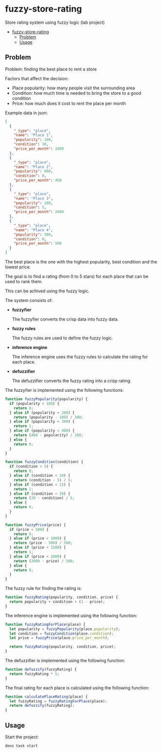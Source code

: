 # fuzzy-store-rating

Store rating system using fuzzy logic (lab project)

- [fuzzy-store-rating](#fuzzy-store-rating)
  - [Problem](#problem)
  - [Usage](#usage)

## Problem

Problem: finding the best place to rent a store

Factors that affect the decision:

- Place popularity: how many people visit the surrounding area
- Condition: how much time is needed to bring the store to a good condition
- Price: how much does it cost to rent the place per month

Example data in json:

```json
[
  {
    "_type": "place",
    "name": "Place 1",
    "popularity": 100,
    "condition": 10,
    "price_per_month": 1000
  },
  {
    "_type": "place",
    "name": "Place 2",
    "popularity": 600,
    "condition": 0,
    "price_per_month": 450
  },
  {
    "_type": "place",
    "name": "Place 3",
    "popularity": 200,
    "condition": 5,
    "price_per_month": 2000
  },
  {
    "_type": "place",
    "name": "Place 4",
    "popularity": 300,
    "condition": 0,
    "price_per_month": 500
  }
]
```

The best place is the one with the highest popularity, best condition and the
lowest price.

The goal is to find a rating (from 0 to 5 stars) for each place that can be used
to rank them.

This can be achived using the fuzzy logic.

The system consists of:

- **fuzzyfier**

  The fuzzyfier converts the crisp data into fuzzy data.

- **fuzzy rules**

  The fuzzy rules are used to define the fuzzy logic.

- **inference engine**

  The inference engine uses the fuzzy rules to calculate the rating for each
  place.

- **defuzzifier**

  The defuzzifier converts the fuzzy rating into a crisp rating.

The fuzzyfier is implemented using the following functions:

```javascript
function fuzzyPopularity(popularity) {
  if (popularity < 100) {
    return 0;
  } else if (popularity < 200) {
    return (popularity - 100) / 100;
  } else if (popularity < 300) {
    return 1;
  } else if (popularity < 400) {
    return (400 - popularity) / 100;
  } else {
    return 0;
  }
}

function fuzzyCondition(condition) {
  if (condition < 5) {
    return 0;
  } else if (condition < 10) {
    return (condition - 5) / 5;
  } else if (condition < 15) {
    return 1;
  } else if (condition < 20) {
    return (20 - condition) / 5;
  } else {
    return 0;
  }
}

function fuzzyPrice(price) {
  if (price < 500) {
    return 0;
  } else if (price < 1000) {
    return (price - 500) / 500;
  } else if (price < 1500) {
    return 1;
  } else if (price < 2000) {
    return (2000 - price) / 500;
  } else {
    return 0;
  }
}
```

The fuzzy rule for finding the rating is:

```javascript
function fuzzyRating(popularity, condition, price) {
  return popularity + condition + (1 - price);
}
```

The inference engine is implemented using the following function:

```javascript
function fuzzyRatingForPlace(place) {
  let popularity = fuzzyPopularity(place.popularity);
  let condition = fuzzyCondition(place.condition);
  let price = fuzzyPrice(place.price_per_month);

  return fuzzyRating(popularity, condition, price);
}
```

The defuzzifier is implemented using the following function:

```javascript
function defuzzify(fuzzyRating) {
  return fuzzyRating * 5;
}
```

The final rating for each place is calculated using the following function:

```javascript
function calculatePlaceRating(place) {
  let fuzzyRating = fuzzyRatingForPlace(place);
  return defuzzify(fuzzyRating);
}
```

## Usage

Start the project:

```
deno task start
```
